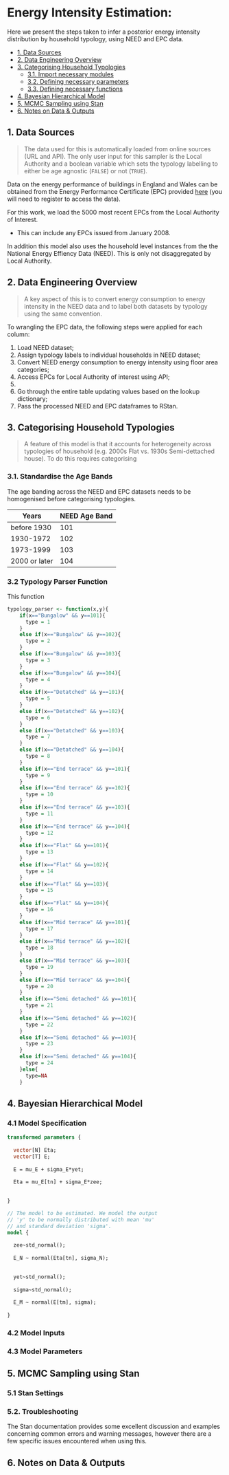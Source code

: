 # Energy Intensity Estimation:  <!-- omit in toc -->

Here we present the steps taken to infer a posterior energy intensity distribution by household typology, using NEED and EPC data.

- [1. Data Sources](#1-data-sources)
- [2. Data Engineering Overview](#2-data-engineering-overview)
- [3. Categorising Household Typologies](#3-categorising-household-typologies)
  - [3.1. Import necessary modules](#31-import-necessary-modules)
  - [3.2. Defining necessary parameters](#32-defining-necessary-parameters)
  - [3.3. Defining necessary functions](#33-defining-necessary-functions)
- [4. Bayesian Hierarchical Model](#4-bayesian-hierarchical-model)
- [5. MCMC Sampling using Stan](#5-mcmc-sampling-using-stan)
- [6. Notes on Data & Outputs](#6-notes-on-data-&-outputs)

## 1. Data Sources

> The data used for this is automatically loaded from online sources (URL and API). The only user input for this sampler is the Local Authority and a boolean variable which sets the typology labelling to either be age agnostic (`FALSE`) or not (`TRUE`).

Data on the energy performance of buildings in England and Wales can be obtained from the Energy Performance Certificate (EPC) provided [here](https://epc.opendatacommunities.org/) (you will need to register to access the data).

For this work, we load the 5000 most recent EPCs from the Local Authority of Interest.

- This can include any EPCs issued from January 2008.

In addition this model also uses the household level instances from the the National Energy Effiency Data (NEED). This is only not disaggregated by Local Authority.

## 2. Data Engineering Overview

> A key aspect of this is to convert energy consumption to energy intensity in the NEED data and to label both datasets by typology using the same convention.

To wrangling the EPC data, the following steps were applied for each column:

1. Load NEED dataset;
2. Assign typology labels to individual households in NEED dataset;
3. Convert NEED energy consumption to energy intensity using floor area categories;
4. Access EPCs for Local Authority of interest using API;
5. 
6. Go through the entire table updating values based on the lookup dictionary;
7. Pass the processed NEED and EPC dataframes to RStan.

## 3. Categorising Household Typologies

> A feature of this model is that it accounts for heterogeneity across typologies of household (e.g. 2000s Flat vs. 1930s Semi-dettached house). To do this requires categorising 

### 3.1. Standardise the Age Bands

The age banding across the NEED and EPC datasets needs to be homogenised before categorising typologies.

| Years | NEED Age Band|
| ------------- |-------------|
| before 1930 | 101 |
| 1930-1972 | 102 |
| 1973-1999 | 103 |
| 2000 or later | 104 |

### 3.2 Typology Parser Function

This function 

```r
typology_parser <- function(x,y){
    if(x=="Bungalow" && y==101){
      type = 1
    }
    else if(x=="Bungalow" && y==102){
      type = 2
    }
    else if(x=="Bungalow" && y==103){
      type = 3
    }
    else if(x=="Bungalow" && y==104){
      type = 4
    }
    else if(x=="Detatched" && y==101){
      type = 5
    }
    else if(x=="Detatched" && y==102){
      type = 6
    }
    else if(x=="Detatched" && y==103){
      type = 7
    }
    else if(x=="Detatched" && y==104){
      type = 8
    }
    else if(x=="End terrace" && y==101){
      type = 9
    }
    else if(x=="End terrace" && y==102){
      type = 10
    }
    else if(x=="End terrace" && y==103){
      type = 11
    }
    else if(x=="End terrace" && y==104){
      type = 12
    }
    else if(x=="Flat" && y==101){
      type = 13
    }
    else if(x=="Flat" && y==102){
      type = 14
    }
    else if(x=="Flat" && y==103){
      type = 15
    }
    else if(x=="Flat" && y==104){
      type = 16
    }
    else if(x=="Mid terrace" && y==101){
      type = 17
    }
    else if(x=="Mid terrace" && y==102){
      type = 18
    }
    else if(x=="Mid terrace" && y==103){
      type = 19
    }
    else if(x=="Mid terrace" && y==104){
      type = 20
    }
    else if(x=="Semi detached" && y==101){
      type = 21
    }
    else if(x=="Semi detached" && y==102){
      type = 22
    }
    else if(x=="Semi detached" && y==103){
      type = 23
    }
    else if(x=="Semi detached" && y==104){
      type = 24
    }else{
      type=NA
    }
```

## 4. Bayesian Hierarchical Model

### 4.1 Model Specification

```stan
transformed parameters {
  
  vector[N] Eta;
  vector[T] E;
  
  E = mu_E + sigma_E*yet;
  
  Eta = mu_E[tn] + sigma_E*zee;
  

}

// The model to be estimated. We model the output
// 'y' to be normally distributed with mean 'mu'
// and standard deviation 'sigma'.
model {
  
  zee~std_normal();
  
  E_N ~ normal(Eta[tn], sigma_N);

  
  yet~std_normal();
  
  sigma~std_normal();
  
  E_M ~ normal(E[tm], sigma);
  
}
```

### 4.2 Model Inputs

### 4.3 Model Parameters

## 5. MCMC Sampling using Stan

### 5.1 Stan Settings

### 5.2. Troubleshooting

The Stan documentation provides some excellent discussion and examples concerning common errors and warning messages, however there are a few specific issues encountered when using this. 

## 6. Notes on Data & Outputs
